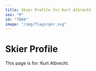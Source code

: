 ```yaml
---
title: Skier Profile for Kurt Albrecht
sex: "M"
id: "7069"
image: "/img/flags/ger.svg" 
---
```


# Skier Profile

This page is for: Kurt Albrecht.
    